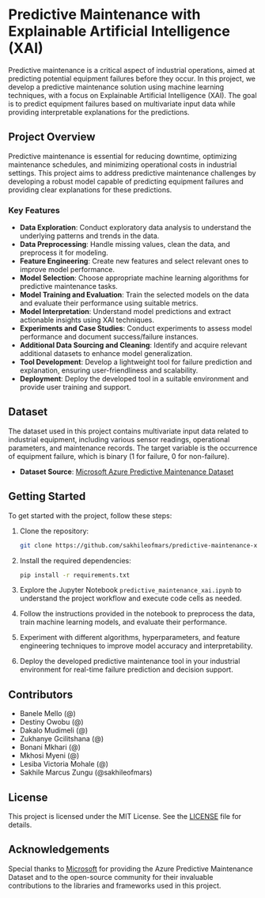 # Predictive Maintenance with Explainable Artificial Intelligence (XAI)

Predictive maintenance is a critical aspect of industrial operations, aimed at predicting potential equipment failures before they occur. In this project, we develop a predictive maintenance solution using machine learning techniques, with a focus on Explainable Artificial Intelligence (XAI). The goal is to predict equipment failures based on multivariate input data while providing interpretable explanations for the predictions.

## Project Overview

Predictive maintenance is essential for reducing downtime, optimizing maintenance schedules, and minimizing operational costs in industrial settings. This project aims to address predictive maintenance challenges by developing a robust model capable of predicting equipment failures and providing clear explanations for these predictions.

### Key Features

- **Data Exploration**: Conduct exploratory data analysis to understand the underlying patterns and trends in the data.
- **Data Preprocessing**: Handle missing values, clean the data, and preprocess it for modeling.
- **Feature Engineering**: Create new features and select relevant ones to improve model performance.
- **Model Selection**: Choose appropriate machine learning algorithms for predictive maintenance tasks.
- **Model Training and Evaluation**: Train the selected models on the data and evaluate their performance using suitable metrics.
- **Model Interpretation**: Understand model predictions and extract actionable insights using XAI techniques.
- **Experiments and Case Studies**: Conduct experiments to assess model performance and document success/failure instances.
- **Additional Data Sourcing and Cleaning**: Identify and acquire relevant additional datasets to enhance model generalization.
- **Tool Development**: Develop a lightweight tool for failure prediction and explanation, ensuring user-friendliness and scalability.
- **Deployment**: Deploy the developed tool in a suitable environment and provide user training and support.

## Dataset

The dataset used in this project contains multivariate input data related to industrial equipment, including various sensor readings, operational parameters, and maintenance records. The target variable is the occurrence of equipment failure, which is binary (1 for failure, 0 for non-failure).

- **Dataset Source**: [Microsoft Azure Predictive Maintenance Dataset](https://www.kaggle.com/datasets/arnabbiswas1/microsoft-azure-predictive-maintenance?resource=download)

## Getting Started

To get started with the project, follow these steps:

1. Clone the repository:

   ```bash
   git clone https://github.com/sakhileofmars/predictive-maintenance-xai.git
   ```

2. Install the required dependencies:

   ```bash
   pip install -r requirements.txt
   ```

3. Explore the Jupyter Notebook `predictive_maintenance_xai.ipynb` to understand the project workflow and execute code cells as needed.

4. Follow the instructions provided in the notebook to preprocess the data, train machine learning models, and evaluate their performance.

5. Experiment with different algorithms, hyperparameters, and feature engineering techniques to improve model accuracy and interpretability.

6. Deploy the developed predictive maintenance tool in your industrial environment for real-time failure prediction and decision support.

## Contributors

- Banele Mello (@)
- Destiny Owobu (@)
- Dakalo Mudimeli (@)
- Zukhanye Gcilitshana (@)
- Bonani Mkhari (@)
- Mkhosi Myeni (@)
- Lesiba Victoria Mohale (@)
- Sakhile Marcus Zungu (@sakhileofmars)

## License

This project is licensed under the MIT License. See the [LICENSE](LICENSE) file for details.

## Acknowledgements

Special thanks to [Microsoft](https://www.microsoft.com) for providing the Azure Predictive Maintenance Dataset and to the open-source community for their invaluable contributions to the libraries and frameworks used in this project.
